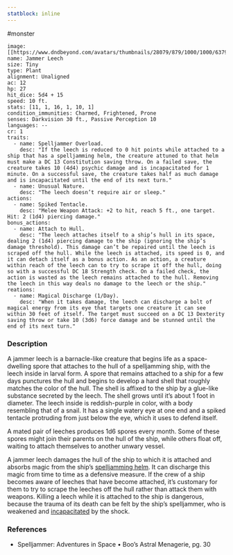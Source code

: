 ```yaml
---
statblock: inline
---
```

 #monster 

```statblock
image: [[https://www.dndbeyond.com/avatars/thumbnails/28079/879/1000/1000/637961800852099863.jpeg]]
name: Jammer Leech
size: Tiny
type: Plant
alignment: Unaligned
ac: 12
hp: 27
hit_dice: 5d4 + 15
speed: 10 ft.
stats: [11, 1, 16, 1, 10, 1]
condition_immunities: Charmed, Frightened, Prone
senses: Darkvision 30 ft., Passive Perception 10
languages: --
cr: 1
traits:
  - name: Spelljammer Overload.
    desc: "If the leech is reduced to 0 hit points while attached to a ship that has a spelljamming helm, the creature attuned to that helm must make a DC 13 Constitution saving throw. On a failed save, the creature takes 10 (4d4) psychic damage and is incapacitated for 1 minute. On a successful save, the creature takes half as much damage and is incapacitated until the end of its next turn."
  - name: Unusual Nature.
    desc: "The leech doesn’t require air or sleep."
actions:
  - name: Spiked Tentacle.
    desc: "Melee Weapon Attack: +2 to hit, reach 5 ft., one target. Hit: 2 (1d4) piercing damage."
bonus_actions:
  - name: Attach to Hull.
    desc: "The leech attaches itself to a ship’s hull in its space, dealing 2 (1d4) piercing damage to the ship (ignoring the ship’s damage threshold). This damage can’t be repaired until the leech is scraped off the hull. While the leech is attached, its speed is 0, and it can detach itself as a bonus action. As an action, a creature within reach of the leech can to try to scrape it off the hull, doing so with a successful DC 18 Strength check. On a failed check, the action is wasted as the leech remains attached to the hull. Removing the leech in this way deals no damage to the leech or the ship."
reations:
  - name: Magical Discharge (1/Day).
    desc: "When it takes damage, the leech can discharge a bolt of magical energy from its eye that targets one creature it can see within 30 feet of itself. The target must succeed on a DC 13 Dexterity saving throw or take 10 (3d6) force damage and be stunned until the end of its next turn."
```

### Description

A jammer leech is a barnacle-like creature that begins life as a space-dwelling spore that attaches to the hull of a spelljamming ship, with the leech inside in larval form. A spore that remains attached to a ship for a few days punctures the hull and begins to develop a hard shell that roughly matches the color of the hull. The shell is affixed to the ship by a glue-like substance secreted by the leech. The shell grows until it’s about 1 foot in diameter. The leech inside is reddish-purple in color, with a body resembling that of a snail. It has a single watery eye at one end and a spiked tentacle protruding from just below the eye, which it uses to defend itself.

A mated pair of leeches produces 1d6 spores every month. Some of these spores might join their parents on the hull of the ship, while others float off, waiting to attach themselves to another unwary vessel.

A jammer leech damages the hull of the ship to which it is attached and absorbs magic from the ship’s [spelljamming helm](https://www.dndbeyond.com/magic-items/5439867-spelljamming-helm). It can discharge this magic from time to time as a defensive measure. If the crew of a ship becomes aware of leeches that have become attached, it’s customary for them to try to scrape the leeches off the hull rather than attack them with weapons. Killing a leech while it is attached to the ship is dangerous, because the trauma of its death can be felt by the ship’s spelljammer, who is weakened and [incapacitated](https://www.dndbeyond.com/compendium/rules/basic-rules/appendix-a-conditions#Incapacitated) by the shock.

### References

* Spelljammer: Adventures in Space • Boo’s Astral Menagerie, pg. 30
